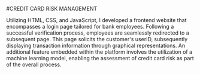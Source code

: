 #CREDIT CARD RISK MANAGEMENT

Utilizing HTML, CSS, and JavaScript, I developed a frontend website that encompasses a login page tailored for bank employees. 
Following a successful verification process, employees are seamlessly redirected to a subsequent page. 
This page solicits the customer's userID, subsequently displaying transaction information through graphical representations. 
An additional feature embedded within the platform involves the utilization of a machine learning model, enabling the assessment of credit card risk as part of the overall process.

